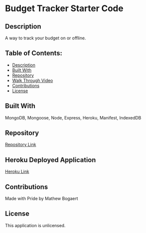 # Budget Tracker Starter Code

## Description

A way to track your budget on or offline.

## Table of Contents:

- [Description](#description)
- [Built With](#built-with)
- [Repository](#repository)
- [Walk Through Video](#walk-through-video)
- [Contributions](#contributions)
- [License](#license)

## Built With

MongoDB, Mongoose, Node, Express, Heroku, Manifest, IndexedDB

## Repository

[Repository Link](https://github.com/Mbogaert/budget-app)

## Heroku Deployed Application

[Heroku Link](https://immense-badlands-80593.herokuapp.com/)

## Contributions

Made with Pride by Mathew Bogaert

## License

This application is unlicensed.
